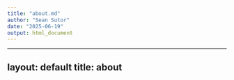 ```yaml
---
title: "about.md"
author: "Sean Sutor"
date: "2025-06-19"
output: html_document
---
```



---
layout: default
title: about
---